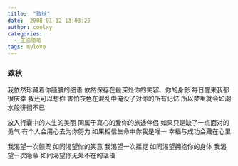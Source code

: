```yaml
---
title:  "致秋"
date:  2008-01-12 13:03:25
author: coolxy
categories: 
  - 生活随笔
tags: mylove
---
```


### **致秋** 

我依然珍藏着你腼腆的细语
依然保存在最深处你的笑容、你的身影
每日醒来我都很庆幸
我还可以想你
害怕夜色在混乱中淹没了对你的所有记忆
所以梦里就会如潮水般徘徊不已

放入行囊中的人生的美丽
同属于真心的爱你的旅途伴侣
如果只是缺了一点面对的勇气
有个人会用心去为你努力
如果相信生命中你我是唯一
幸福与成功会藏在心里

我渴望一次颤栗
如同渴望你的笑意
我渴望一次摇晃
如同渴望拥抱你的身体
我渴望一次隐蔽
如同渴望你无处不在的话语